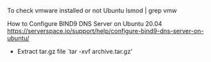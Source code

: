 To check vmware installed or not
Ubuntu
lsmod | grep vmw

How to Configure BIND9 DNS Server on Ubuntu 20.04
https://serverspace.io/support/help/configure-bind9-dns-server-on-ubuntu/

- Extract tar.gz file `tar -xvf archive.tar.gz'

